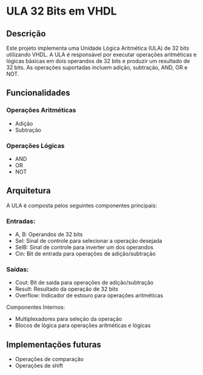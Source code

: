 # ULA 32 Bits em VHDL 

## Descrição
Este projeto implementa uma Unidade Lógica Aritmética (ULA) de 32 bits utilizando VHDL. A ULA é responsável por executar operações aritméticas e lógicas básicas em dois operandos de 32 bits e produzir um resultado de 32 bits. As operações suportadas incluem adição, subtração, AND, OR e NOT.

## Funcionalidades

### Operações Aritméticas
- Adição
- Subtração

### Operações Lógicas
- AND
- OR
- NOT

## Arquitetura

A ULA é composta pelos seguintes componentes principais:

### Entradas:

- A, B: Operandos de 32 bits
- Sel: Sinal de controle para selecionar a operação desejada
- SelB: Sinal de controle para inverter um dos operandos
- Cin: Bit de entrada para operações de adição/subtração

### Saídas:

- Cout: Bit de saida para operações de adição/subtração
- Result: Resultado da operação de 32 bits
- Overflow: Indicador de estouro para operações aritméticas

Componentes Internos:

- Multiplexadores para seleção da operação
- Blocos de lógica para operações aritméticas e lógicas

## Implementações futuras
- Operações de comparação
- Operações de shift
